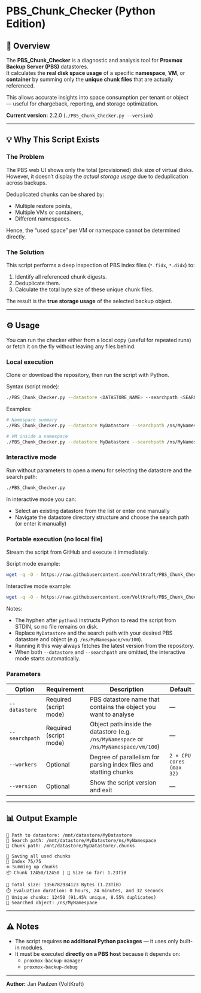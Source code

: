 # PBS_Chunk_Checker (Python Edition)

## 🧩 Overview

The **PBS_Chunk_Checker** is a diagnostic and analysis tool for **Proxmox Backup Server (PBS)** datastores.  
It calculates the **real disk space usage** of a specific **namespace**, **VM**, or **container** by summing only the **unique chunk files** that are actually referenced.

This allows accurate insights into space consumption per tenant or object — useful for chargeback, reporting, and storage optimization.

**Current version:** 2.2.0 (`./PBS_Chunk_Checker.py --version`)

---

## 💡 Why This Script Exists

### The Problem
The PBS web UI shows only the total (provisioned) disk size of virtual disks.  
However, it doesn’t display the *actual storage usage* due to deduplication across backups.

Deduplicated chunks can be shared by:
- Multiple restore points,
- Multiple VMs or containers,
- Different namespaces.

Hence, the “used space” per VM or namespace cannot be determined directly.

### The Solution
This script performs a deep inspection of PBS index files (`*.fidx`, `*.didx`) to:
1. Identify all referenced chunk digests.
2. Deduplicate them.
3. Calculate the total byte size of these unique chunk files.

The result is the **true storage usage** of the selected backup object.

---

## ⚙️ Usage

You can run the checker either from a local copy (useful for repeated runs) or fetch it on the fly without leaving any files behind.

### Local execution
Clone or download the repository, then run the script with Python.

Syntax (script mode):
```bash
./PBS_Chunk_Checker.py --datastore <DATASTORE_NAME> --searchpath <SEARCH_PATH> [--workers N]
```

Examples:
```bash
# Namespace summary
./PBS_Chunk_Checker.py --datastore MyDatastore --searchpath /ns/MyNamespace

# VM inside a namespace
./PBS_Chunk_Checker.py --datastore MyDatastore --searchpath /ns/MyNamespace/vm/100
```

### Interactive mode
Run without parameters to open a menu for selecting the datastore and the search path:

```bash
./PBS_Chunk_Checker.py
```

In interactive mode you can:
- Select an existing datastore from the list or enter one manually
- Navigate the datastore directory structure and choose the search path (or enter it manually)

### Portable execution (no local file)
Stream the script from GitHub and execute it immediately.

Script mode example:

```bash
wget -q -O - https://raw.githubusercontent.com/VoltKraft/PBS_Chunk_Checker/main/PBS_Chunk_Checker.py | python3 - --datastore MyDatastore --searchpath /ns/MyNamespace
```

Interactive mode example:

```bash
wget -q -O - https://raw.githubusercontent.com/VoltKraft/PBS_Chunk_Checker/main/PBS_Chunk_Checker.py | python3 -
```

Notes:
- The hyphen after `python3` instructs Python to read the script from STDIN, so no file remains on disk.
- Replace `MyDatastore` and the search path with your desired PBS datastore and object (e.g. `/ns/MyNamespace/vm/100`).
- Running it this way always fetches the latest version from the repository.
- When both `--datastore` and `--searchpath` are omitted, the interactive mode starts automatically.

### Parameters
| Option | Requirement | Description | Default |
|--------|-------------|-------------|---------|
| `--datastore` | Required (script mode) | PBS datastore name that contains the object you want to analyse | — |
| `--searchpath` | Required (script mode) | Object path inside the datastore (e.g. `/ns/MyNamespace` or `/ns/MyNamespace/vm/100`) | — |
| `--workers` | Optional | Degree of parallelism for parsing index files and statting chunks | `2 × CPU cores (max 32)` |
| `--version` | Optional | Show the script version and exit | — |

---

## 📊 Output Example

```
📁 Path to datastore: /mnt/datastore/MyDatastore
📁 Search path: /mnt/datastore/MyDatastore/ns/MyNamespace
📁 Chunk path: /mnt/datastore/MyDatastore/.chunks

💾 Saving all used chunks
📄 Index 75/75
➕ Summing up chunks
📦 Chunk 12450/12450 | 🧮 Size so far: 1.23TiB

🧮 Total size: 1356782934123 Bytes (1.23TiB)
⏱️ Evaluation duration: 0 hours, 24 minutes, and 32 seconds
🧩 Unique chunks: 12450 (91.45% unique, 8.55% duplicates)
📁 Searched object: /ns/MyNamespace
```

---

## ⚠️ Notes

- The script requires **no additional Python packages** — it uses only built-in modules.
- It must be executed **directly on a PBS host** because it depends on:
  - `proxmox-backup-manager`
  - `proxmox-backup-debug`

---

**Author:** Jan Paulzen (VoltKraft) 
